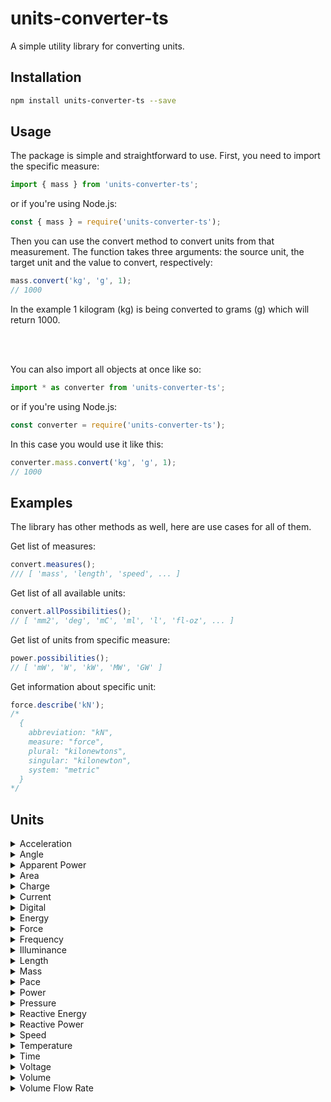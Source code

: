 # units-converter-ts

A simple utility library for converting units.

## Installation

```bash
npm install units-converter-ts --save
```

## Usage

The package is simple and straightforward to use. First, you need to import the specific measure:

```js
import { mass } from 'units-converter-ts';
```

or if you're using Node.js:

```js
const { mass } = require('units-converter-ts');
```

Then you can use the convert method to convert units from that measurement. The function takes three arguments: the source unit, the target unit and the value to convert, respectively:

```js
mass.convert('kg', 'g', 1);
// 1000
```

In the example 1 kilogram (kg) is being converted to grams (g) which will return 1000.

<br />
<br />

You can also import all objects at once like so:

```js
import * as converter from 'units-converter-ts';
```

or if you're using Node.js:

```js
const converter = require('units-converter-ts');
```

In this case you would use it like this:

```js
converter.mass.convert('kg', 'g', 1);
// 1000
```

## Examples

The library has other methods as well, here are use cases for all of them.

Get list of measures:

```js
convert.measures();
/// [ 'mass', 'length', 'speed', ... ]
```

Get list of all available units:

```js
convert.allPossibilities();
// [ 'mm2', 'deg', 'mC', 'ml', 'l', 'fl-oz', ... ]
```

Get list of units from specific measure:

```js
power.possibilities();
// [ 'mW', 'W', 'kW', 'MW', 'GW' ]
```

Get information about specific unit:

```js
force.describe('kN');
/*
  {
    abbreviation: "kN",
    measure: "force",
    plural: "kilonewtons",
    singular: "kilonewton",
    system: "metric"
  }
*/
```

## Units

<details><summary>Acceleration</summary>
<p>

- g-force
- m/s2

</p>
</details>
 
<details><summary>Angle</summary>
<p>

- rad
- deg
- grad
- arcmin
- arcsec

</p>
</details>

<details><summary>Apparent Power</summary>
<p>

- mVA
- VA
- kVA
- MVA
- GVA

</p>
</details>

<details><summary>Area</summary>
<p>

- mm2
- cm2
- m2
- ha
- km2
- in2
- ft2
- yd2
- ac
- mi2

</p>
</details>

<details><summary>Charge</summary>
<p>

- c
- mC
- μC
- nC
- pC

</p>
</details>

<details><summary>Current</summary>
<p>

- mA
- A
- kA

</p>
</details>

<details><summary>Digital</summary>
<p>

- b
- Kb
- Mb
- Gb
- Tb
- B
- KB
- MB
- GB
- TB

</p>
</details>

<details><summary>Energy</summary>
<p>

- J
- kJ
- mWh
- Wh
- kWh
- MWh
- GWh

</p>
</details>

<details><summary>Force</summary>
<p>

- N
- kN
- lbf

</p>
</details>

<details><summary>Frequency</summary>
<p>

- mHz
- Hz
- kHz
- MHz
- GHz
- THz
- rpm
- deg/s
- rad/s

</p>
</details>

<details><summary>Illuminance</summary>
<p>

- lx
- ft-cd

</p>
</details>

<details><summary>Length</summary>
<p>

- mm
- cm
- m
- km
- in
- hand
- ft
- ft-us
- yd
- fath
- fur
- mi
- nMi

</p>
</details>

<details><summary>Mass</summary>
<p>

- mg
- g
- kg
- t
- kt
- mt
- gr
- dr
- oz
- lb
- stone
- qr
- slug
- tn
- ton-uk

</p>
</details>

<details><summary>Pace</summary>
<p>

- min/km
- s/m
- min/mi
- s/ft

</p>
</details>

<details><summary>Power</summary>
<p>

- mW
- W
- kW
- MW
- GW

</p>
</details>

<details><summary>Pressure</summary>
<p>

- Pa
- hPa
- kPa
- bar
- MPa
- torr
- psi
- ksi

</p>
</details>

<details><summary>Reactive Energy</summary>
<p>

- mVARh
- VARh
- kVARh
- MVARh
- GVARh

</p>
</details>

<details><summary>Reactive Power</summary>
<p>

- mVAR
- VAR
- kVAR
- MVAR
- GVAR

</p>
</details>

<details><summary>Speed</summary>
<p>

- km/h
- m/s
- ft/s
- mi/h
- knot

</p>
</details>

<details><summary>Temperature</summary>
<p>

- C
- K
- F
- R

</p>
</details>

<details><summary>Time</summary>
<p>

- ns
- mu
- ms
- s
- min
- h
- d
- week
- fortnight
- month
- year

</p>
</details>

<details><summary>Voltage</summary>
<p>

- mV
- V
- kV

</p>
</details>

<details><summary>Volume</summary>
<p>

- mm3
- cm3
- ml
- cl
- dl
- l
- kl
- m3
- km3
- krm
- tsk
- msk
- kkp
- glas
- kanna
- tsp
- Tbs
- in3
- fl-oz
- cup
- pnt
- qt
- gal
- ft3
- yd3

</p>
</details>

<details><summary>Volume Flow Rate</summary>
<p>

- mm3/s
- cm3/s
- ml/s
- cl/s
- dl/s
- l/s
- l/min
- l/h
- kl/s
- kl/min
- kl/h
- m3/s
- m3/min
- m3/h
- km3/s
- tsp/s
- Tbs/s
- in3/s
- in3/min
- in3/h
- fl-oz/s
- fl-oz/min
- fl-oz/h
- cup/s
- pnt/s
- pnt/min
- pnt/h
- qt/s
- gal/s
- gal/min
- gal/h
- ft3/s
- ft3/min
- ft3/h
- yd3/s
- yd3/min
- yd3/h

</p>
</details>
